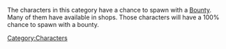 The characters in this category have a chance to spawn with a
[Bounty](Bounty.md "wikilink"). Many of them have [](Wanted_Posters.md) available in shops. Those characters
will have a 100% chance to spawn with a bounty.

[Category:Characters](Category:Characters "wikilink")